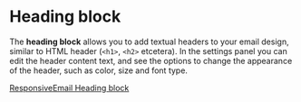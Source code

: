 # Heading block

The **heading block** allows you to add textual headers to your email design, 
similar to HTML header (`<h1>`, `<h2>` etcetera). In the settings panel you can 
edit the header content text, and see the options to change the appearance of 
the header, such as color, size and font type. 

[ResponsiveEmail Heading block](https://ms.copernica.com/#/documentation/ResponsiveEmail/json/block-heading)
